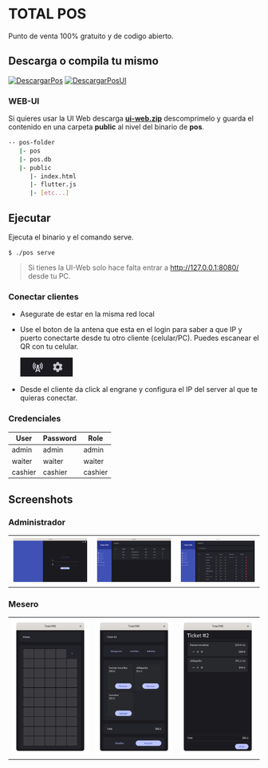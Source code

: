 # TOTAL POS

Punto de venta 100% gratuito y de codigo abierto.

## Descarga o compila tu mismo

[![DescargarPos](https://img.shields.io/badge/Descargar%20Pos-000000?style=for-the-badge)](https://github.com/ushieru/pos-backend/releases)
[![DescargarPosUI](https://img.shields.io/badge/Descargar%20UI-000000?style=for-the-badge)](https://github.com/ushieru/pos-client/releases)

### WEB-UI

Si quieres usar la UI Web descarga [**ui-web.zip**](https://github.com/ushieru/pos-client/releases/download/v0.0.1-alfa/ui-web.zip) descomprimelo y guarda el contenido en una carpeta **public** al nivel del binario de **pos**.

```bash
-- pos-folder
   |- pos
   |- pos.db
   |- public
      |- index.html
      |- flutter.js
      |- [etc...]
```

## Ejecutar
Ejecuta el binario y el comando serve.

```
$ ./pos serve
```

> Si tienes la UI-Web solo hace falta entrar a http://127.0.0.1:8080/ desde tu PC.

### Conectar clientes

- Asegurate de estar en la misma red local
- Use el boton de la antena que esta en el login para saber a que IP y puerto conectarte desde tu otro cliente (celular/PC). Puedes escanear el QR con tu celular.
  
   ![totalpos-login](.github/assets/config-conections.png)
- Desde el cliente da click al engrane y configura el IP del server al que te quieras conectar.

### Credenciales
|User|Password|Role|
|-|-|-|
|admin|admin|admin|
|waiter|waiter|waiter|
|cashier|cashier|cashier|

## Screenshots

### Administrador 
|                                                      |                                                      |                                                            |
| ---------------------------------------------------- | ---------------------------------------------------- | ---------------------------------------------------------- |
| ![totalpos-login](.github/assets/totalpos-login.png) | ![totalpos-users](.github/assets/totalpos-users.png) | ![totalpos-products](.github/assets/totalpos-products.png) |

### Mesero 
|                                                        |                                                                              |                                                                                      |
| ------------------------------------------------------ | ---------------------------------------------------------------------------- | ------------------------------------------------------------------------------------ |
| ![totalpos-waiter](.github/assets/totalpos-waiter.png) | ![totalpos-waiter-ticket-details](.github/assets/totalpos-waiter-ticket.png) | ![totalpos-waiter-ticket-details](.github/assets/totalpos-waiter-ticket-details.png) |

